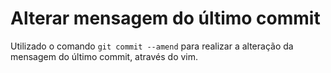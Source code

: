 # Alterar mensagem do último commit

Utilizado o comando `git commit --amend` para realizar a alteração da mensagem do último commit, através do vim.